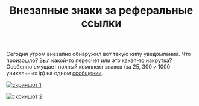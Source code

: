 ﻿---
title: "Внезапные знаки за реферальные ссылки"
se.owner.user_id: 178988
se.owner.display_name: "Qwertiy"
se.owner.link: "https://ru.meta.stackoverflow.com/users/178988/qwertiy"
se.link: "https://ru.meta.stackoverflow.com/questions/9866/%d0%92%d0%bd%d0%b5%d0%b7%d0%b0%d0%bf%d0%bd%d1%8b%d0%b5-%d0%b7%d0%bd%d0%b0%d0%ba%d0%b8-%d0%b7%d0%b0-%d1%80%d0%b5%d1%84%d0%b5%d1%80%d0%b0%d0%bb%d1%8c%d0%bd%d1%8b%d0%b5-%d1%81%d1%81%d1%8b%d0%bb%d0%ba%d0%b8"
se.question_id: 9866
se.post_type: question
se.score: 5
---
<p>Сегодня утром внезапно обнаружил вот такую кипу уведомлений. Что произошло? Был какой-то пересчёт или это какая-то накрутка? Особенно смущает полный комплект знаков (за 25, 300 и 1000 уникальных ip) на одном <a href="//stackoverflow.com/a/6348239/4928642">сообщении</a>.</p>

<p><a href="https://i.stack.imgur.com/I1q5n.png" rel="nofollow noreferrer"><img src="https://i.stack.imgur.com/I1q5n.png" alt="скриншот 1"></a></p>

<p><a href="https://i.stack.imgur.com/oVBJy.png" rel="nofollow noreferrer"><img src="https://i.stack.imgur.com/oVBJy.png" alt="скриншот 2"></a></p>
